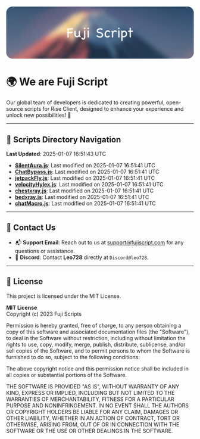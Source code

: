![Banner](.github/b.webp)

# 🌍 **We are Fuji Script**

Our global team of developers is dedicated to creating powerful, open-source scripts for Rise Client, designed to enhance your experience and unlock new possibilities! 🌟

---
<!-- SCRIPTS_NAVIGATION_START -->
## 📂 **Scripts Directory Navigation**

**Last Updated**: 2025-01-07 16:51:43 UTC

- **[SilentAura.js](scripts/SilentAura.js)**: Last modified on 2025-01-07 16:51:41 UTC
- **[ChatBypass.js](scripts/ChatBypass.js)**: Last modified on 2025-01-07 16:51:41 UTC
- **[jetpackFly.js](scripts/jetpackFly.js)**: Last modified on 2025-01-07 16:51:41 UTC
- **[velocityHylex.js](scripts/velocityHylex.js)**: Last modified on 2025-01-07 16:51:41 UTC
- **[chestxray.js](scripts/chestxray.js)**: Last modified on 2025-01-07 16:51:41 UTC
- **[bedxray.js](scripts/bedxray.js)**: Last modified on 2025-01-07 16:51:41 UTC
- **[chatMacro.js](scripts/chatMacro.js)**: Last modified on 2025-01-07 16:51:41 UTC

<!-- SCRIPTS_NAVIGATION_END -->

---

## 💬 **Contact Us**  
- 📬 **Support Email**: Reach out to us at [support@fujiscript.com](mailto:support@fujiscript.com) for any questions or assistance.  
- 💬 **Discord**: Contact **Leo728** directly at `Discord@leo728`.

---

## 📜 **License**

This project is licensed under the MIT License.  

**MIT License**  
Copyright (c) 2023 Fuji Scripts  

Permission is hereby granted, free of charge, to any person obtaining a copy of this software and associated documentation files (the "Software"), to deal in the Software without restriction, including without limitation the rights to use, copy, modify, merge, publish, distribute, sublicense, and/or sell copies of the Software, and to permit persons to whom the Software is furnished to do so, subject to the following conditions:  

The above copyright notice and this permission notice shall be included in all copies or substantial portions of the Software.  

THE SOFTWARE IS PROVIDED "AS IS", WITHOUT WARRANTY OF ANY KIND, EXPRESS OR IMPLIED, INCLUDING BUT NOT LIMITED TO THE WARRANTIES OF MERCHANTABILITY, FITNESS FOR A PARTICULAR PURPOSE AND NONINFRINGEMENT. IN NO EVENT SHALL THE AUTHORS OR COPYRIGHT HOLDERS BE LIABLE FOR ANY CLAIM, DAMAGES OR OTHER LIABILITY, WHETHER IN AN ACTION OF CONTRACT, TORT OR OTHERWISE, ARISING FROM, OUT OF OR IN CONNECTION WITH THE SOFTWARE OR THE USE OR OTHER DEALINGS IN THE SOFTWARE.  
